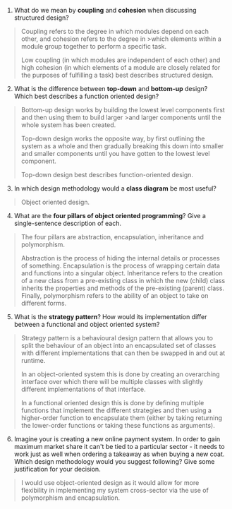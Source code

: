 1. What do we mean by **coupling** and **cohesion** when discussing structured design?
>Coupling refers to the degree in which modules depend on each other, and cohesion refers to the degree in >which elements within a module group together to perform a specific task. 
>
>Low coupling (in which modules are independent of each other) and high cohesion (in which elements of a module are closely related for the purposes of fulfilling a task) best describes structured design. 

2. What is the difference between **top-down** and **bottom-up** design? Which best describes a function oriented design?
 
>Bottom-up design works by building the lowest level components first and then using them to build larger >and larger components until the whole system has been created.
>
>Top-down design works the opposite way, by first outlining the system as a whole and then gradually breaking this down into smaller and smaller components until you have gotten to the lowest level component. 
>
>Top-down design best describes function-oriented design. 

3. In which design methodology would a **class diagram** be most useful?
>Object oriented design.


4. What are the **four pillars of object oriented programming**? Give a single-sentence description of each.
>The four pillars are abstraction, encapsulation, inheritance and polymorphism. 
>
>Abstraction is the process of hiding the internal details or processes of something. Encapsulation is the process of wrapping certain data and functions into a singular object. Inheritance refers to the creation of a new class from a pre-existing class in which the new (child) class inherits the properties and methods of the pre-existing (parent) class. Finally, polymorphism refers to the ability of an object to take on different forms. 


5. What is the **strategy pattern**? How would its implementation differ between a functional and object oriented system?

>Strategy pattern is a behavioural design pattern that allows you to split the behaviour of an object into an encapsulated set of classes with different implementations that can then be swapped in and out at runtime. 
>
>In an object-oriented system this is done by creating an overarching interface over which there will be multiple classes with slightly different implementations of that interface. 
>
>In a functional oriented design this is done by defining multiple functions that implement the different strategies and then using a higher-order function to encapsulate them (either by taking returning the lower-order functions or taking these functions as arguments). 


6. Imagine your is creating a new online payment system. In order to gain maximum market share it can't be tied to a particular sector - it needs to work just as well when ordering a takeaway as when buying a new coat. Which design methodology would you suggest following? Give some justification for your decision.
>I would use object-oriented design as it would allow for more flexibility in implementing my system cross-sector via the use of polymorphism and encapsulation.  

 